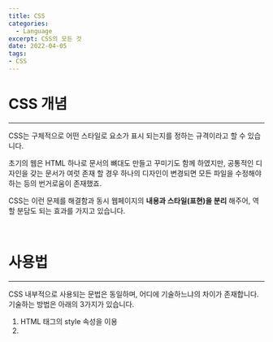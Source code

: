 ```yaml
---
title: CSS
categories: 
  - Language
excerpt: CSS의 모든 것
date: 2022-04-05
tags:
- CSS
---
```




# CSS 개념
---

CSS는 구체적으로 어떤 스타일로 요소가 표시 되는지를 정하는 규격이라고 할 수 있습니다.

초기의 웹은 HTML 하나로 문서의 뼈대도 만들고 꾸미기도 함께 하였지만,
공통적인 디자인을 갖는 문서가 여럿 존재 할 경우 하나의 디자인이 변경되면 모든 파일을 수정해야 하는 등의 번거로움이 존재했죠.

CSS는 이런 문제를 해결함과 동시 웹페이지의 **내용과 스타일(표현)을 분리** 해주어, 역할 분담도 되는 효과를 가지고 있습니다.

<br />




# 사용법
---

CSS 내부적으로 사용되는 문법은 동일하며, 어디에 기술하느냐의 차이가 존재합니다.
기술하는 방법은 아래의 3가지가 있습니다.

1. HTML 태그의 style 속성을 이용
2. <style> 태그를 통해 HTML 문서 내부에 기술 (<style> 태그는 주로 <head>태그 내부에 사용합니다)
3. .css 파일로 분리하여 HTML 문서에 연결


```html
<!-- 1번 방법 -->
<div style="color: red"> this is red text </div>
```

```html
<!-- 2번 방법 -->
<html>
<head>
	<style type="text/css">
		.my-text{ color: blue }
	</style>
</head>
<body>
	<div class="my-text">
		this is red blue
	</div>
</body>
</html>
```
	
```html
<head>
	<link rel="stylesheet" href="경로.css" type="text/css">
</head>
```

1번 처럼 사용시 HTML과 CSS를 분리하는 장점이 없어지기 때문에 2,3번을 주로 활용합니다. </br>
`<style>` 태그의 `type="text/css"`는 필수가 아니지만, 더 정확한 표현을 위해 함께 써주기도 합니다.

</br>
 
  

